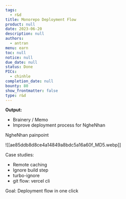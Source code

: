 ```yaml
---
tags: 
  - r&d
title: Monorepo Deployment Flow
product: null
date: 2023-06-20
description: null
authors: 
  - antran
menu: earn
toc: null
notice: null
due_date: null
status: Done
PICs: 
  - chinhle
completion_date: null
bounty: 80
show_frontmatter: false
type: r&d
---
```


**Output:**

- Brainery / Memo
- Improve deployment process for NgheNhan

NgheNhan painpoint

![[ae85ddb8d8ce4a14849a8bdc5a16a60f_MD5.webp]]

Case studies:

- Remote caching
- Ignore build step
- turbo-ignore
- git flow: vercel cli

Goal: Deployment flow in one click
